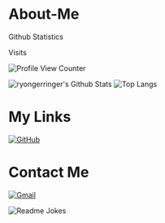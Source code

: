 # About-Me

Github Statistics


Visits

![Profile View Counter](https://profile-counter.glitch.me/ryongerringer/count.svg)


![ryongerringer's Github Stats](https://github-readme-stats.vercel.app/api?username=ryongerringer&include_all_commits=true&count_private=true&show_icons=true&line_height=20&title_color=7A7ADB&icon_color=2234AE&text_color=D3D3D3&bg_color=0,000000,130F40&hide_border=true)
![Top Langs](https://github-readme-stats.vercel.app/api/top-langs/?username=ryongerringer&layout=compact&theme=dark)



# My Links
[![GitHub](https://img.icons8.com/bubbles/50/000000/github.png)](https://github.com/ryongerringer)&nbsp;

# Contact Me
[![Gmail](https://img.icons8.com/bubbles/50/000000/gmail.png)](mailto:ryongerringer@gmail.com)&nbsp;




![Readme Jokes](https://readme-jokes.vercel.app/api)

